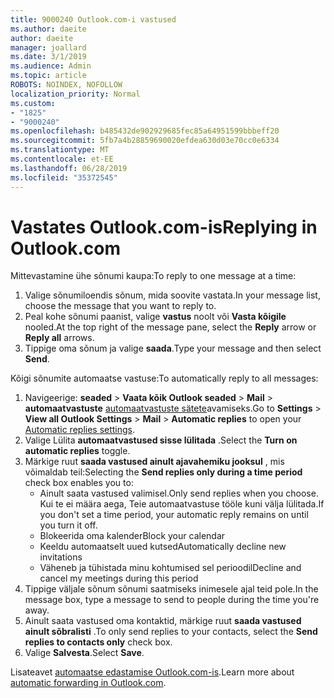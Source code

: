 ```yaml
---
title: 9000240 Outlook.com-i vastused
ms.author: daeite
author: daeite
manager: joallard
ms.date: 3/1/2019
ms.audience: Admin
ms.topic: article
ROBOTS: NOINDEX, NOFOLLOW
localization_priority: Normal
ms.custom:
- "1825"
- "9000240"
ms.openlocfilehash: b485432de902929685fec85a64951599bbbeff20
ms.sourcegitcommit: 5fb7a4b28859690020efdea630d03e70cc0e6334
ms.translationtype: MT
ms.contentlocale: et-EE
ms.lasthandoff: 06/28/2019
ms.locfileid: "35372545"
---
```

# <a name="replying-in-outlookcom"></a><span data-ttu-id="a1af3-102">Vastates Outlook.com-is</span><span class="sxs-lookup"><span data-stu-id="a1af3-102">Replying in Outlook.com</span></span>

<span data-ttu-id="a1af3-103">Mittevastamine ühe sõnumi kaupa:</span><span class="sxs-lookup"><span data-stu-id="a1af3-103">To reply to one message at a time:</span></span>

1. <span data-ttu-id="a1af3-104">Valige sõnumiloendis sõnum, mida soovite vastata.</span><span class="sxs-lookup"><span data-stu-id="a1af3-104">In your message list, choose the message that you want to reply to.</span></span>
2. <span data-ttu-id="a1af3-105">Peal kohe sõnumi paanist, valige **vastus** noolt või **Vasta kõigile** nooled.</span><span class="sxs-lookup"><span data-stu-id="a1af3-105">At the top right of the message pane, select the **Reply** arrow or **Reply all** arrows.</span></span>
3. <span data-ttu-id="a1af3-106">Tippige oma sõnum ja valige **saada**.</span><span class="sxs-lookup"><span data-stu-id="a1af3-106">Type your message and then select **Send**.</span></span>

<span data-ttu-id="a1af3-107">Kõigi sõnumite automaatse vastuse:</span><span class="sxs-lookup"><span data-stu-id="a1af3-107">To automatically reply to all messages:</span></span>

1. <span data-ttu-id="a1af3-108">Navigeerige: **seaded** > **Vaata kõik Outlook seaded** > **Mail** > **automaatvastuste** [automaatvastuste sätete](https://outlook.live.com/mail/options/mail/automaticReplies)avamiseks.</span><span class="sxs-lookup"><span data-stu-id="a1af3-108">Go to **Settings** > **View all Outlook Settings** > **Mail** > **Automatic replies** to open your [Automatic replies settings](https://outlook.live.com/mail/options/mail/automaticReplies).</span></span>
2. <span data-ttu-id="a1af3-109">Valige Lülita **automaatvastused sisse lülitada** .</span><span class="sxs-lookup"><span data-stu-id="a1af3-109">Select the **Turn on automatic replies** toggle.</span></span>
3. <span data-ttu-id="a1af3-110">Märkige ruut **saada vastused ainult ajavahemiku jooksul** , mis võimaldab teil:</span><span class="sxs-lookup"><span data-stu-id="a1af3-110">Selecting the **Send replies only during a time period** check box enables you to:</span></span>
    - <span data-ttu-id="a1af3-111">Ainult saata vastused valimisel.</span><span class="sxs-lookup"><span data-stu-id="a1af3-111">Only send replies when you choose.</span></span> <span data-ttu-id="a1af3-112">Kui te ei määra aega, Teie automaatvastuse tööle kuni välja lülitada.</span><span class="sxs-lookup"><span data-stu-id="a1af3-112">If you don't set a time period, your automatic reply remains on until you turn it off.</span></span>
    - <span data-ttu-id="a1af3-113">Blokeerida oma kalender</span><span class="sxs-lookup"><span data-stu-id="a1af3-113">Block your calendar</span></span>
    - <span data-ttu-id="a1af3-114">Keeldu automaatselt uued kutsed</span><span class="sxs-lookup"><span data-stu-id="a1af3-114">Automatically decline new invitations</span></span>
    - <span data-ttu-id="a1af3-115">Väheneb ja tühistada minu kohtumised sel perioodil</span><span class="sxs-lookup"><span data-stu-id="a1af3-115">Decline and cancel my meetings during this period</span></span>
4. <span data-ttu-id="a1af3-116">Tippige väljale sõnum sõnumi saatmiseks inimesele ajal teid pole.</span><span class="sxs-lookup"><span data-stu-id="a1af3-116">In the message box, type a message to send to people during the time you're away.</span></span>
5. <span data-ttu-id="a1af3-117">Ainult saata vastused oma kontaktid, märkige ruut **saada vastused ainult sõbralisti** .</span><span class="sxs-lookup"><span data-stu-id="a1af3-117">To only send replies to your contacts, select the **Send replies to contacts only** check box.</span></span>
6. <span data-ttu-id="a1af3-118">Valige **Salvesta**.</span><span class="sxs-lookup"><span data-stu-id="a1af3-118">Select **Save**.</span></span>

<span data-ttu-id="a1af3-119">Lisateavet [automaatse edastamise Outlook.com-is](https://support.office.com/article/14614626-9855-48dc-a986-dec81d07b1a0).</span><span class="sxs-lookup"><span data-stu-id="a1af3-119">Learn more about [automatic forwarding in Outlook.com](https://support.office.com/article/14614626-9855-48dc-a986-dec81d07b1a0).</span></span>